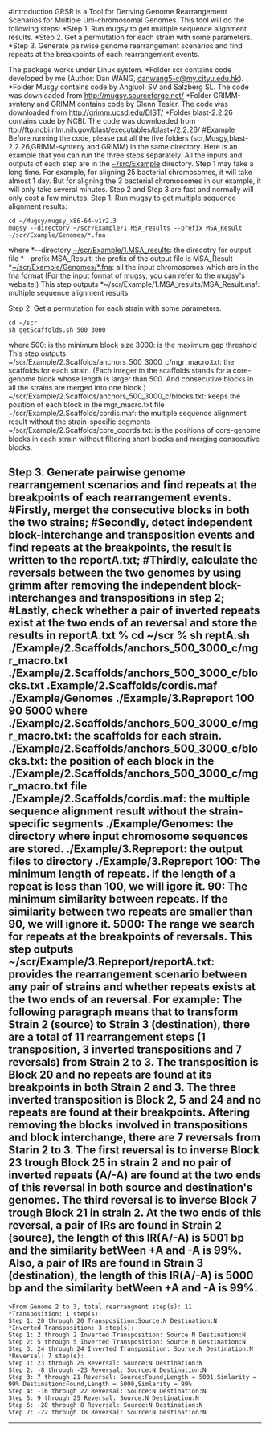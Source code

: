 
#Introduction
GRSR is a Tool for Deriving Genome Rearrangement Scenarios for Multiple Uni-chromosomal Genomes. This tool will do the following steps:
*Step 1. Run mugsy to get multiple sequence alignment results.
*Step 2. Get a permutation for each strain with some parameters.
*Step 3. Generate pairwise genome rearrangement scenarios and find repeats at the breakpoints of each rearrangement events.

The package works under Linux system.
*Folder scr contains code developed by me (Author: Dan WANG, danwang5-c@my.cityu.edu.hk).
*Folder Musgy contains code by Angiuoli SV and Salzberg SL. The code was downloaded from http://mugsy.sourceforge.net/
*Folder GRIMM-synteny and GRIMM contains code by Glenn Tesler. The code was downloaded from http://grimm.ucsd.edu/DIST/
*Folder blast-2.2.26 contains code by NCBI. The code was downloaded from ftp://ftp.ncbi.nlm.nih.gov/blast/executables/blast+/2.2.26/ 
#Example  
Before running the code, please put all the five folders (scr,Musgy,blast-2.2.26,GRIMM-synteny and GRIMM) in the same directory.
Here is an example that you can run the three steps separately. All the inputs and outputs of each step are in the [~/src/Example](src/Example) directory. Step 1 may take a long time. For example, for aligning 25 bacterial chromosomes, it will take almost 1 day. But for aligning the 3 bacterial chromosomes in our example, it will only take several minutes. Step 2 and Step 3 are fast and normally will only cost a few minutes.
Step 1. Run mugsy to get multiple sequence alignment results:
```
cd ~/Mugsy/mugsy_x86-64-v1r2.3
mugsy --directory ~/scr/Example/1.MSA_results --prefix MSA_Result ~/scr/Example/Genomes/*.fna
```
where
	*--directory [~/scr/Example/1.MSA_results](scr/Example/1.MSA_results): the direcotry for output file
	*--prefix MSA_Result: the prefix of the output file is MSA_Result
	*[~/scr/Example/Genomes/*.fna](scr/Example/Genomes): all the input chromosomes which are in the fna format
	(For the input format of mugsy, you can refer to the mugsy's website:)
This step outputs
  	*~/scr/Example/1.MSA_results/MSA_Result.maf: multiple sequence alignment results

Step 2. Get a permutation for each strain with some parameters.
```
cd ~/scr
sh getScaffolds.sh 500 3000
```
where 
	500: is the minimum block size
	3000: is the maximum gap threshold
This step outputs
	~/scr/Example/2.Scaffolds/anchors_500_3000_c/mgr_macro.txt: the scaffolds for each strain. (Each integer in the scaffolds stands for a core-genome block whose 	length is larger than 500. And consecutive blocks in all the strains are merged into one block.)
	~/scr/Example/2.Scaffolds/anchors_500_3000_c/blocks.txt: keeps the position of each block in the mgr_macro.txt file
	~/scr/Example/2.Scaffolds/cordis.maf: the multiple sequence alignment result without the strain-specific segments
	~/scr/Example/2.Scaffolds/core_coords.txt: is the positions of core-genome blocks in each strain without filtering short blocks and merging consecutive blocks.
 
Step 3. Generate pairwise genome rearrangement scenarios and find repeats at the breakpoints of each rearrangement events.
#Firstly, merget the consecutive blocks in both the two strains;
#Secondly, detect independent block-interchange and transposition events and find repeats at the breakpoints, the result is written to the reportA.txt;
#Thirdly, calculate the reversals between the two genomes by using grimm after removing the independent block-interchanges and transpositions in step 2;
#Lastly, check whether a pair of inverted repeats exist at the two ends of an reversal and store the results in reportA.txt
% cd ~/scr
%  sh reptA.sh ./Example/2.Scaffolds/anchors_500_3000_c/mgr_macro.txt ./Example/2.Scaffolds/anchors_500_3000_c/blocks.txt .Example/2.Scaffolds/cordis.maf ./Example/Genomes ./Example/3.Repreport 100 90 5000
where
	./Example/2.Scaffolds/anchors_500_3000_c/mgr_macro.txt: the scaffolds for each strain.
	./Example/2.Scaffolds/anchors_500_3000_c/blocks.txt: the position of each block in the ./Example/2.Scaffolds/anchors_500_3000_c/mgr_macro.txt file
	./Example/2.Scaffolds/cordis.maf: the multiple sequence alignment result without the strain-specific segments
	./Example/Genomes: the directory where input chromosome sequences are stored.
	./Example/3.Repreport: the output files to directory ./Example/3.Repreport
	100: The minimum length of repeats. if the length of a repeat is less than 100, we will igore it.
	90: The minimum similarity between repeats. If the similarity between two repeats are smaller than 90, we will ignore it.
	5000: The range we search for repeats at the breakpoints of reversals.
This step outputs
	~/scr/Example/3.Repreport/reportA.txt: provides the rearrangement scenario between any pair of strains and whether repeats exists at the two ends of an reversal. For example: The following paragraph means that to transform Strain 2 (source) to Strain 3 (destination), there are a total of 11 rearrangement steps (1 transposition, 3 inverted transpositions and 7 reversals) from Strain 2 to 3. The transposition is Block 20 and no repeats are found at its breakpoints in both Strain 2 and 3. The three inverted transposition is Block 2, 5 and 24 and no repeats are found at their breakpoints. Aftering removing the blocks involved in transpositions and block interchange, there are 7 reversals from Starin 2 to 3. The first reversal is to inverse Block 23 trough Block 25 in strain 2 and no pair of inverted repeats (A/-A) are found at the two ends of this reversal in both source and destination's genomes. The third reversal is to inverse Block 7 trough Block 21 in strain 2. At the two ends of this reversal, a pair of IRs are found in Strain 2 (source), the length of this IR(A/-A) is 5001 bp and the similarity betWeen +A and -A is 99%. Also, a pair of IRs are found in Strain 3 (destination), the length of this IR(A/-A) is 5000 bp and the similarity betWeen +A and -A is 99%.
-------------------------------------------------------------------------------------
	>From Genome 2 to 3, total rearrangment step(s): 11
	*Transposition: 1 step(s):
	Step 1: 20 through 20 Transposition:Source:N Destination:N
	*Inverted Transposition: 3 step(s):
	Step 1: 2 through 2 Inverted Transposition: Source:N Destination:N
	Step 2: 5 through 5 Inverted Transposition: Source:N Destination:N
	Step 3: 24 through 24 Inverted Transposition: Source:N Destination:N
	*Reversal: 7 step(s):
	Step 1: 23 through 25 Reversal: Source:N Destination:N
	Step 2: -8 through -23 Reversal: Source:N Destination:N
	Step 3: 7 through 21 Reversal: Source:Found,Length = 5001,Simlarity = 99% Destination:Found,Length = 5000,Simlarity = 99%
	Step 4: -16 through 22 Reversal: Source:N Destination:N
	Step 5: 9 through 25 Reversal: Source:N Destination:N
	Step 6: -28 through 8 Reversal: Source:N Destination:N
	Step 7: -22 through 18 Reversal: Source:N Destination:N
------------------------------------------------------------------------------------
